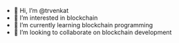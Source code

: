 - 👋 Hi, I’m @trvenkat
- 👀 I’m interested in blockchain
- 🌱 I’m currently learning blockchain programming
- 💞️ I’m looking to collaborate on blockchain development


<!---
trvenkat/trvenkat is a ✨ special ✨ repository because its `README.md` (this file) appears on your GitHub profile.
You can click the Preview link to take a look at your changes.
--->
